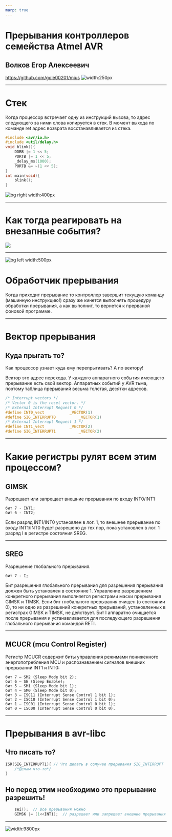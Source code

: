 ```yaml
---
marp: true
---
```


# Прерывания контроллеров семейства Atmel AVR
## Волков Егор Алексеевич
https://github.com/gole00201/mius
![width:250px](./img/qr-code.png)

---
# Стек

Когда процессор встречает одну из инструкций вызова, то адрес следующего за ними слова копируется в стек. В момент выхода по команде ret адрес возврата восстанавливается из стека.
```c
#include <avr/io.h>
#include <util/delay.h>
void blink(){
    DDRB |= 1 << 5;
    PORTB |= 1 << 5;
    _delay_ms(1000);
    PORTB &= ~(1 << 5);
}
int main(void){
    blink();
}
```
![bg right width:400px](./img/book10-1.png)

---
# Как тогда реагировать на внезапные события?
![](./img/Схема%20гирлянды%202%20режима.jpg)

---

![bg left width:500px](./img/intdiagr.GIF)
# Обработчик прерывания
Когда приходит прерывание то контроллер завершит текущую команду (машинную инструкцию!) сразу же кинется выполнять процедуру обработки прерывания, а как выполнит, то вернется к прерваной фоновой программе.

---
# Вектор прерывания
## Куда прыгать то?
Как процессор узнает куда ему перепрыгивать? А по вектору!

Вектор это адрес перехода. У каждого аппаратного события имеющего прерывание есть свой вектор. Аппаратных событий у AVR тьма, поэтому таблица прерываний весьма толстая, десятки адресов.

```c
/* Interrupt vectors */
/* Vector 0 is the reset vector. */
/* External Interrupt Request 0 */
#define INT0_vect			_VECTOR(1)
#define SIG_INTERRUPT0			_VECTOR(1)
/* External Interrupt Request 1 */
#define INT1_vect			_VECTOR(2)
#define SIG_INTERRUPT1			_VECTOR(2)
```
---

# Какие регистры рулят всем этим процессом?

## GIMSK
Разрешает или запрещает внешние прерывания по входу INT0/INT1
```
бит 7 - INT1;
бит 6 - INT2;
```
Если разряд INT1/INT0 установлен в лог. 1, то внешнее прерывание по входу INT1/INT0 будет разрешено до тех пор, пока установлен в лог. 1 разряд I в регистре состояния SREG.


---
## SREG
Разрешение глобального прерывания.
```
бит 7 - I;
```
Бит разрешения глобального прерывания для разрешения прерывания должен быть установлен в состояние 1. Управление разрешением конкретного прерывания выполняется регистрами маски прерывания GIMSK и TIMSK. Если бит глобального прерывания очищен (в состоянии 0), то ни одно из разрешений конкретных прерываний, установленных в регистрах GIMSK и TIMSK, не действует. Бит I аппаратно очищается после прерывания и устанавливается для последующего разрешения глобального прерывания командой RETI.

---

## MCUCR (mcu Control Register)

Регистр MCUCR содержит биты управления режимами пониженного энергопотребления MCU и распознаванием сигналов внешних прерываний INT1 и INT0:
```
бит 7 — SM2 (Sleep Mode bit 2);
бит 6 — SE (Sleep Enable);
бит 5 — SM1 (Sleep Mode bit 1);
бит 4 — SM0 (Sleep Mode bit 0);
бит 3 — ISC11 (Interrupt Sense Control 1 bit 1);
бит 2 — ISC10 (Interrupt Sense Control 1 bit 0);
бит 1 — ISC01 (Interrupt Sense Control 0 bit 1);
бит 0 — ISC00 (Interrupt Sense Control 0 bit 0).
```

---

# Прерывания в avr-libc
## Что писать то?

```c
ISR(SIG_INTERRUPT1){ // Что делать в солучае прерывания SIG_INTERRUPT
    /*Делам что-то*/
}
```
## Но перед этим необходимо это прерывание разрешить!
```c
    sei();  // Все прерывания можно
    GIMSK |= (1<<INT1);  // разрешает или запрещает внешние прерывания по входу INT0/INT1

```

---

![width:9800px](./img/4dcb20f436d46eae0fafcc03293b4fe6.png)
